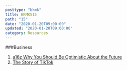 ```yaml
---
posttype: "bkmk"
title: BKMKS15
path: "15"
date: "2020-01-20T09:00:00"
updated: "2020-01-20T09:00:00"
category: Resources
---
```


###Business

1. [a16z Why You Should Be Optimistic About the Future](https://www.youtube.com/watch?v=UnU5Dikdr2U)
1. [The Story of TikTok](https://www.acquired.fm/episodes/tiktok)

